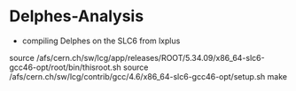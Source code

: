 Delphes-Analysis
================

 * compiling Delphes on the SLC6 from lxplus

source /afs/cern.ch/sw/lcg/app/releases/ROOT/5.34.09/x86_64-slc6-gcc46-opt/root/bin/thisroot.sh
source /afs/cern.ch/sw/lcg/contrib/gcc/4.6/x86_64-slc6-gcc46-opt/setup.sh
make

